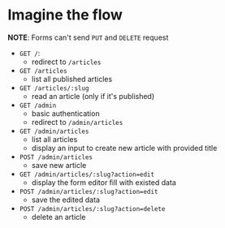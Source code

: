 # Imagine the flow

**NOTE**: Forms can't send `PUT` and `DELETE` request

- `GET /`:
  - redirect to `/articles`
- `GET /articles`
  - list all published articles
- `GET /articles/:slug`
  - read an article (only if it's published)
- `GET /admin`
  - basic authentication
  - redirect to `/admin/articles`
- `GET /admin/articles`
  - list all articles
  - display an input to create new article with provided title
- `POST /admin/articles`
  - save new article
- `GET /admin/articles/:slug?action=edit`
  - display the form editor fill with existed data
- `POST /admin/articles/:slug?action=edit`
  - save the edited data
- `POST /admin/articles/:slug?action=delete`
  - delete an article
